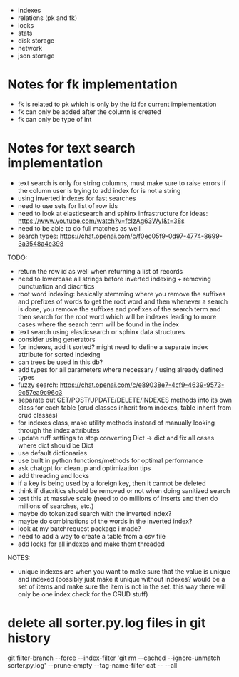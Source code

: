 - indexes
- relations (pk and fk)
- locks
- stats
- disk storage
- network
- json storage

# Notes for fk implementation

- fk is related to pk which is only by the id for current implementation
- fk can only be added after the column is created
- fk can only be type of int

# Notes for text search implementation

- text search is only for string columns, must make sure to raise errors if the column user is trying to add index for is not a string
- using inverted indexes for fast searches
- need to use sets for list of row ids
- need to look at elasticsearch and sphinx infrastructure for ideas: https://www.youtube.com/watch?v=fcIzAg63WyI&t=38s
- need to be able to do full matches as well
- search types: https://chat.openai.com/c/f0ec05f9-0d97-4774-8699-3a3548a4c398

TODO:
- return the row id as well when returning a list of records
- need to lowercase all strings before inverted indexing + removing punctuation and diacritics
- root word indexing: basically stemming where you remove the suffixes and prefixes of words to get the root word and then whenever a search is done, you remove the suffixes and prefixes of the search term and then search for the root word which will be indexes leading to more cases where the search term will be found in the index
- text search using elasticsearch or sphinx data structures
- consider using generators
- for indexes, add it sorted? might need to define a separate index attribute for sorted indexing
- can trees be used in this db?
- add types for all parameters where necessary / using already defined types
- fuzzy search: https://chat.openai.com/c/e89038e7-4cf9-4639-9573-9c57ea9c96c3
- separate out GET/POST/UPDATE/DELETE/INDEXES methods into its own class for each table (crud classes inherit from indexes, table inherit from crud classes)
- for indexes class, make utility methods instead of manually looking through the index attributes
- update ruff settings to stop converting Dict -> dict and fix all cases where dict should be Dict
- use default dictionaries
- use built in python functions/methods for optimal performance
- ask chatgpt for cleanup and optimization tips
- add threading and locks
- if a key is being used by a foreign key, then it cannot be deleted
- think if diacritics should be removed or not when doing sanitized search
- test this at massive scale (need to do millions of inserts and then do millions of searches, etc.)
- maybe do tokenized search with the inverted index?
- maybe do combinations of the words in the inverted index?
- look at my batchrequest package i made?
- need to add a way to create a table from a csv file
- add locks for all indexes and make them threaded

NOTES:

- unique indexes are when you want to make sure that the value is unique and indexed (possibly just make it unique without indexes? would be a set of items and make sure the item is not in the set. this way there will only be one index check for the CRUD stuff)

# delete all sorter.py.log files in git history

git filter-branch --force --index-filter 'git rm --cached --ignore-unmatch sorter.py.log' --prune-empty --tag-name-filter cat -- --all
